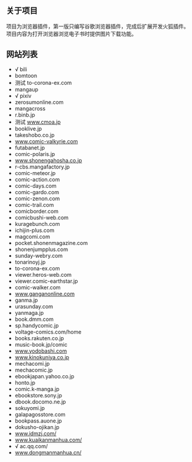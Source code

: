 ## 关于项目

项目为浏览器插件，第一版只编写谷歌浏览器插件，完成后扩展开发火狐插件。
项目内容为打开浏览器浏览电子书时提供图片下载功能。

## 网站列表

- √ bili
- bomtoon
- 测试 to-corona-ex.com
- mangaup
- √ pixiv
- zerosumonline.com
- mangacross
- r.binb.jp
- 测试 www.cmoa.jp
- booklive.jp
- takeshobo.co.jp
- www.comic-valkyrie.com
- futabanet.jp
- comic-polaris.jp
- www.shonengahosha.co.jp
- r-cbs.mangafactory.jp
- comic-meteor.jp
- comic-action.com
- comic-days.com
- comic-gardo.com
- comic-zenon.com
- comic-trail.com
- comicborder.com
- comicbushi-web.com
- kuragebunch.com
- ichijin-plus.com
- magcomi.com
- pocket.shonenmagazine.com
- shonenjumpplus.com
- sunday-webry.com
- tonarinoyj.jp
- to-corona-ex.com
- viewer.heros-web.com
- viewer.comic-earthstar.jp
- comic-walker.com
- www.ganganonline.com
- ganma.jp
- urasunday.com
- yanmaga.jp
- book.dmm.com
- sp.handycomic.jp
- voltage-comics.com/home
- books.rakuten.co.jp
- music-book.jp/comic
- www.yodobashi.com
- www.kinokuniya.co.jp
- mechacomi.jp
- mechacomic.jp
- ebookjapan.yahoo.co.jp
- honto.jp
- comic.k-manga.jp
- ebookstore.sony.jp
- dbook.docomo.ne.jp
- sokuyomi.jp
- galapagosstore.com
- bookpass.auone.jp
- dokusho-ojikan.jp
- www.idmzj.com/
- www.kuaikanmanhua.com/
- √ ac.qq.com/
- www.dongmanmanhua.cn/
